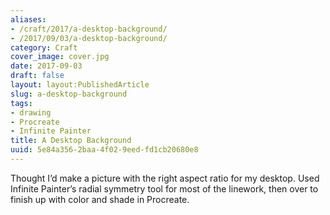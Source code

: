 ```yaml
---
aliases:
- /craft/2017/a-desktop-background/
- /2017/09/03/a-desktop-background/
category: Craft
cover_image: cover.jpg
date: 2017-09-03
draft: false
layout: layout:PublishedArticle
slug: a-desktop-background
tags:
- drawing
- Procreate
- Infinite Painter
title: A Desktop Background
uuid: 5e84a356-2baa-4f02-9eed-fd1cb20680e8
---
```


Thought I’d make a picture with the right aspect ratio for my desktop. Used
Infinite Painter’s radial symmetry tool for most of the linework, then over to
finish up with color and shade in Procreate.